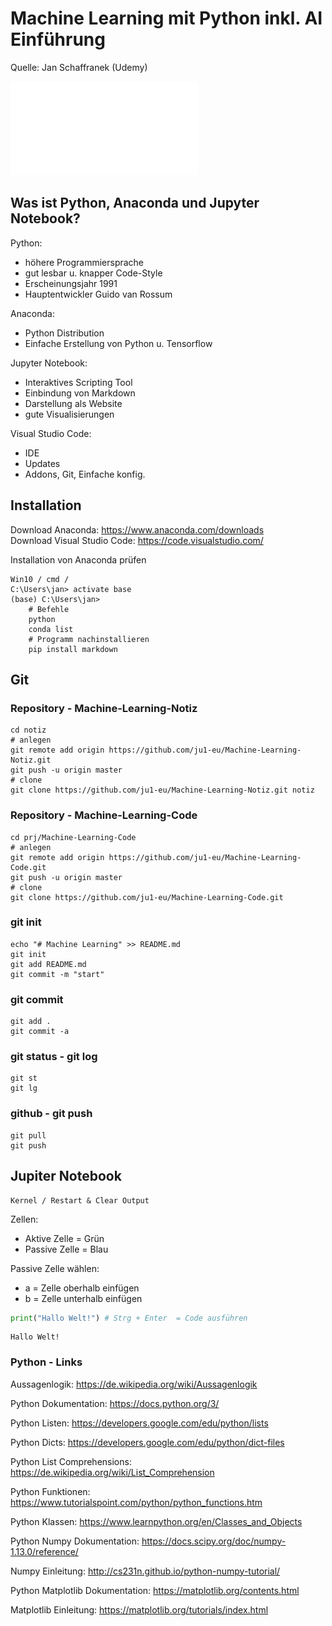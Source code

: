 # Machine Learning mit Python inkl. AI Einführung

Quelle: Jan Schaffranek (Udemy)

![Machine Learning](images/MachineLearning-4.pdf)

## Was ist Python, Anaconda und Jupyter Notebook?

Python:

- höhere Programmiersprache
- gut lesbar u. knapper Code-Style
- Erscheinungsjahr 1991
- Hauptentwickler Guido van Rossum

Anaconda:

- Python Distribution
- Einfache Erstellung von Python u. Tensorflow

Jupyter Notebook:

- Interaktives Scripting Tool
- Einbindung von Markdown
- Darstellung als Website
- gute Visualisierungen

Visual Studio Code:

- IDE
- Updates
- Addons, Git, Einfache konfig.

## Installation

Download Anaconda: https://www.anaconda.com/downloads   
Download Visual Studio Code: https://code.visualstudio.com/

Installation von Anaconda prüfen

    Win10 / cmd / 
    C:\Users\jan> activate base
    (base) C:\Users\jan>
        # Befehle
        python
        conda list
        # Programm nachinstallieren
        pip install markdown

## Git

### Repository - Machine-Learning-Notiz

    cd notiz
    # anlegen
    git remote add origin https://github.com/ju1-eu/Machine-Learning-Notiz.git
    git push -u origin master
    # clone
    git clone https://github.com/ju1-eu/Machine-Learning-Notiz.git notiz

### Repository - Machine-Learning-Code

    cd prj/Machine-Learning-Code
    # anlegen
    git remote add origin https://github.com/ju1-eu/Machine-Learning-Code.git
    git push -u origin master
    # clone
    git clone https://github.com/ju1-eu/Machine-Learning-Code.git

### git init 

    echo "# Machine Learning" >> README.md
    git init
    git add README.md
    git commit -m "start"

### git commit

    git add .
    git commit -a

### git status - git log

    git st
    git lg

### github - git push

    git pull
    git push

## Jupiter Notebook

    Kernel / Restart & Clear Output

Zellen:

- Aktive Zelle = Grün
- Passive Zelle = Blau

Passive Zelle wählen:

- a = Zelle oberhalb einfügen
- b = Zelle unterhalb einfügen


```python
print("Hallo Welt!") # Strg + Enter  = Code ausführen
```

    Hallo Welt!
    

### Python - Links 

Aussagenlogik: https://de.wikipedia.org/wiki/Aussagenlogik

Python Dokumentation: https://docs.python.org/3/



Python Listen: https://developers.google.com/edu/python/lists

Python Dicts: https://developers.google.com/edu/python/dict-files

Python List Comprehensions: https://de.wikipedia.org/wiki/List_Comprehension



Python Funktionen: https://www.tutorialspoint.com/python/python_functions.htm

Python Klassen: https://www.learnpython.org/en/Classes_and_Objects



Python Numpy Dokumentation: https://docs.scipy.org/doc/numpy-1.13.0/reference/

Numpy Einleitung: http://cs231n.github.io/python-numpy-tutorial/



Python Matplotlib Dokumentation: https://matplotlib.org/contents.html

Matplotlib Einleitung: https://matplotlib.org/tutorials/index.html
